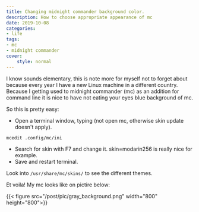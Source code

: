```yaml
---
title: Changing midnight commander background color.
description: How to choose appropriate appearance of mc
date: 2019-10-08
categories:
- life
tags:
- mc
- midnight commander
cover:
    style: normal
---
```

I know sounds elementary, this is note more for myself not to forget about because every year I have a new Linux machine in a different country. Because I getting used to midnight commander (mc) as an addition for command line it is nice to have not eating your eyes blue background of mc.

So this is pretty easy:

* Open a terminal window, typing (not open mc, otherwise skin update doesn't apply).

```mcedit .config/mc/ini```

* Search for skin with F7 and change it. skin=modarin256 is really nice for example. 
* Save and restart terminal.

Look into ```/usr/share/mc/skins/``` to see the different themes.

Et voila! My mc looks like on pictire below:

{{< figure src="/post/pic/gray_background.png" width="800" height="800">}}